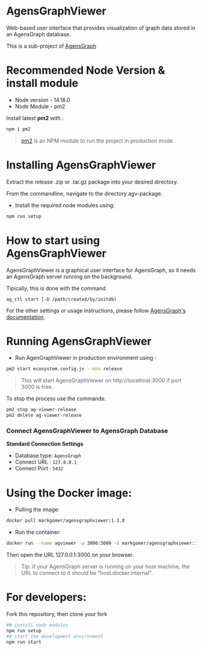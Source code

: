 # AgensGraphViewer

Web-based user interface that provides visualization of graph data stored in an AgensGraph database. 

This is a sub-project of [AgensGraph](https://github.com/bitnine-oss/agensgraph)

# Recommended Node Version & install module

- Node version - 14.16.0
- Node Module - pm2 

Install latest **pm2** with :

```bash
npm i pm2
```

> [pm2](https://www.npmjs.com/package/pm2) is an NPM module to run the project in production mode.

# Installing AgensGraphViewer

Extract the release .zip or .tar.gz package into your desired directory.

From the commandline, navigate to the directory agv-package.

- Install the required node modules using:  

```bash
npm run setup
```

# How to start using AgensGraphViewer

AgensGraphViewer is a graphical user interface for AgensGraph, so it needs an AgensGraph server running on the background. 

Tipically, this is done with the command 

```
ag_ctl start [-D /path/created/by/initdb]
```

For the other settings or usage instructions, please follow [AgensGraph's documentation](https://bitnine.net/documentations/quick-guide-1-3.html).

# Running AgensGraphViewer

- Run AgenGraphViewer in production environment using : 

```bash
pm2 start ecosystem.config.js --env release
```

> This will start AgensGraphViewer on http://localhost:3000 if port 3000 is free.

To stop the process use the commands:

```bash
pm2 stop ag-viewer-release 
pm2 delete ag-viewer-release
```

### Connect AgensGraphViewer to AgensGraph Database

**Standard Connection Settings**

- Database type: `AgensGraph`
- Connect URL  : `127.0.0.1`
- Connect Port :  `5432`

# Using the Docker image:

- Pulling the image:

```bash
docker pull markgomer/agensgraphviewer:1.1.0
```

- Run the container:

```bash
docker run --name agviewer -p 3000:3000 -d markgomer/agensgraphviewer:1.1.0
```

Then open the URL 127.0.0.1:3000 on your browser.

> Tip: if your AgensGraph server is running on your host machine, the URL to connect to it should be "host.docker.internal".

# For developers:

Fork this repository, then clone your fork

```bash
## install node modules
npm run setup
## start the development environment
npm run start
```

